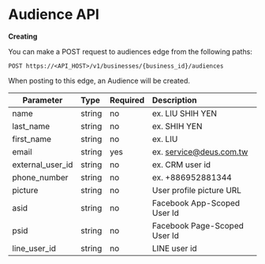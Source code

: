 # Audience API

**Creating**

You can make a POST request to audiences edge from the following paths:

```
POST https://<API_HOST>/v1/businesses/{business_id}/audiences
```

When posting to this edge, an Audience will be created.

| Parameter         | Type            | Required | Description                         |
| ------------------|:----------------| :--------| :-----------------------------------|
| name              | string          | no       | ex. LIU SHIH YEN                    |
| last_name         | string          | no       | ex. SHIH YEN                        |
| first_name        | string          | no       | ex. LIU                             |
| email             | string          | yes      | ex. service@deus.com.tw             |
| external_user_id  | string          | no       | ex. CRM user id                     |
| phone_number      | string          | no       | ex. +886952881344                   |
| picture           | string          | no       | User profile picture URL            |
| asid              | string          | no       | Facebook App-Scoped User Id         |
| psid              | string          | no       | Facebook Page-Scoped User Id        |
| line_user_id      | string          | no       | LINE user id                        |
